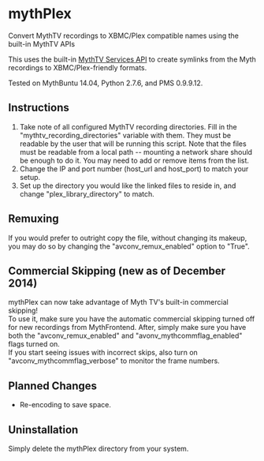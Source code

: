 mythPlex
========

Convert MythTV recordings to XBMC/Plex compatible names using the built-in MythTV APIs

This uses the built-in [MythTV Services API](http://www.mythtv.org/wiki/Services_API) to create symlinks from the Myth recordings to XBMC/Plex-friendly formats.

Tested on MythBuntu 14.04, Python 2.7.6, and PMS 0.9.9.12.

Instructions
------------

1. Take note of all configured MythTV recording directories.  Fill in the "mythtv\_recording\_directories" variable with them.  They must be readable by the user that will be running this script.  Note that the files must be readable from a local path -- mounting a network share should be enough to do it. You may need to add or remove items from the list.
2. Change the IP and port number (host\_url and host\_port) to match your setup.
3. Set up the directory you would like the linked files to reside in, and change "plex\_library\_directory" to match.

Remuxing
--------

If you would prefer to outright copy the file, without changing its makeup, you may do so by changing the "avconv\_remux\_enabled" option to "True".

Commercial Skipping (new as of December 2014)
---------------------------------------------

mythPlex can now take advantage of Myth TV's built-in commercial skipping!  
To use it, make sure you have the automatic commercial skipping turned off for new recordings from MythFrontend.
After, simply make sure you have both the "avconv\_remux\_enabled" and "avonv\_mythcommflag\_enabled" flags turned on.  
If you start seeing issues with incorrect skips, also turn on "avconv\_mythcommflag\_verbose" to monitor the frame numbers.

Planned Changes
---------------

* Re-encoding to save space.

Uninstallation
--------------

Simply delete the mythPlex directory from your system.
